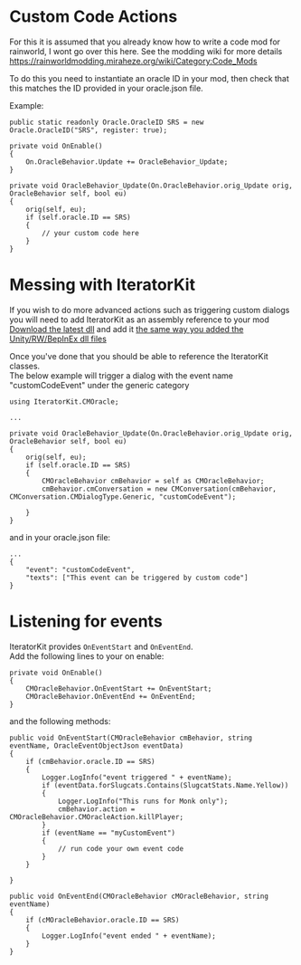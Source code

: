 # Custom Code Actions

For this it is assumed that you already know how to write a code mod for rainworld, I wont go over this here. See the modding wiki for more details https://rainworldmodding.miraheze.org/wiki/Category:Code_Mods

To do this you need to instantiate an oracle ID in your mod, then check that this matches the ID provided in your oracle.json file.

Example:  
```
public static readonly Oracle.OracleID SRS = new Oracle.OracleID("SRS", register: true);

private void OnEnable()
{
    On.OracleBehavior.Update += OracleBehavior_Update;
}

private void OracleBehavior_Update(On.OracleBehavior.orig_Update orig, OracleBehavior self, bool eu)
{
    orig(self, eu);
    if (self.oracle.ID == SRS)
    {
        // your custom code here
    }
}
```

# Messing with IteratorKit
If you wish to do more advanced actions such as triggering custom dialogs you will need to add IteratorKit as an assembly reference to your mod
[Download the latest dll](/bin/Debug/net481/IteratorKit.dll) and add it [the same way you added the Unity/RW/BepInEx dll files](https://rainworldmodding.miraheze.org/wiki/BepInPlugins#Step_2.1_-_Setting_up_the_Mod_Main_class)

Once you've done that you should be able to reference the IteratorKit classes.   
The below example will trigger a dialog with the event name "customCodeEvent" under the generic category   
```
using IteratorKit.CMOracle;

...

private void OracleBehavior_Update(On.OracleBehavior.orig_Update orig, OracleBehavior self, bool eu)
{
    orig(self, eu);
    if (self.oracle.ID == SRS)
    {
        CMOracleBehavior cmBehavior = self as CMOracleBehavior;
        cmBehavior.cmConversation = new CMConversation(cmBehavior, CMConversation.CMDialogType.Generic, "customCodeEvent");
                
    }
}
```
and in your oracle.json file:
```
...
{
    "event": "customCodeEvent",
    "texts": ["This event can be triggered by custom code"]
}
```

# Listening for events
IteratorKit provides `OnEventStart` and `OnEventEnd`.  
Add the following lines to your on enable:
```
private void OnEnable()
{
    CMOracleBehavior.OnEventStart += OnEventStart;
    CMOracleBehavior.OnEventEnd += OnEventEnd;
}

```
and the following methods:
```
public void OnEventStart(CMOracleBehavior cmBehavior, string eventName, OracleEventObjectJson eventData)
{
    if (cmBehavior.oracle.ID == SRS)
    {
        Logger.LogInfo("event triggered " + eventName);
        if (eventData.forSlugcats.Contains(SlugcatStats.Name.Yellow))
        {
            Logger.LogInfo("This runs for Monk only");
            cmBehavior.action = CMOracleBehavior.CMOracleAction.killPlayer;
        }
        if (eventName == "myCustomEvent")
        {
            // run code your own event code
        }
    }
            
}

public void OnEventEnd(CMOracleBehavior cMOracleBehavior, string eventName)
{
    if (cMOracleBehavior.oracle.ID == SRS)
    {
        Logger.LogInfo("event ended " + eventName);
    }
}
```